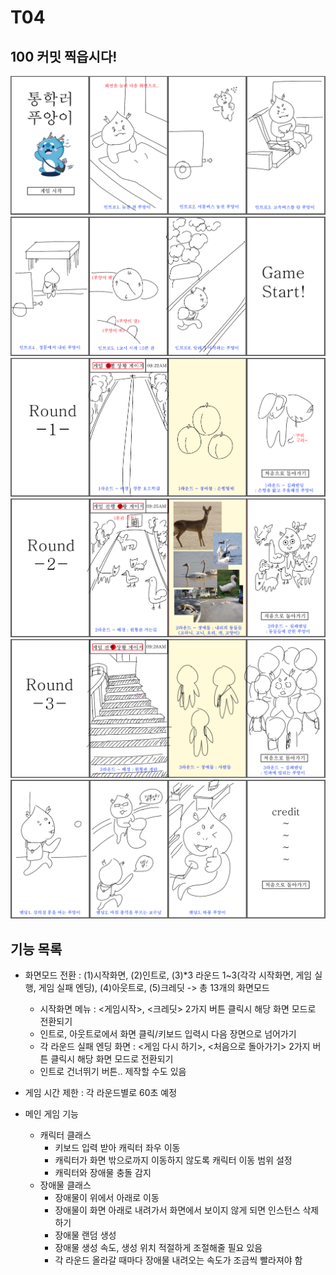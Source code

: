 # T04
## 100 커밋 찍읍시다!

![storyboard01](./storyboard/01.png)
![storyboard02](./storyboard/02.png)
![storyboard03](./storyboard/03.png)
![storyboard04](./storyboard/04.png)
![storyboard05](./storyboard/05.png)
![storyboard06](./storyboard/06.png)



## 기능 목록
- 화면모드 전환
  : (1)시작화면, (2)인트로, (3)*3 라운드 1~3(각각 시작화면, 게임 실행, 게임 실패 엔딩), (4)아웃트로, (5)크레딧 -> 총 13개의 화면모드
  - 시작화면 메뉴 : <게임시작>, <크레딧> 2가지 버튼 클릭시 해당 화면 모드로 전환되기
  - 인트로, 아웃트로에서 화면 클릭/키보드 입력시 다음 장면으로 넘어가기
  - 각 라운드 실패 엔딩 화면 : <게임 다시 하기>, <처음으로 돌아가기> 2가지 버튼 클릭시 해당 화면 모드로 전환되기
  - 인트로 건너뛰기 버튼.. 제작할 수도 있음
  
- 게임 시간 제한 : 각 라운드별로 60초 예정
- 메인 게임 기능
  - 캐릭터 클래스
    - 키보드 입력 받아 캐릭터 좌우 이동
    - 캐릭터가 화면 밖으로까지 이동하지 않도록 캐릭터 이동 범위 설정
    - 캐릭터와 장애물 충돌 감지
  - 장애물 클래스
    - 장애물이 위에서 아래로 이동
    - 장애물이 화면 아래로 내려가서 화면에서 보이지 않게 되면 인스턴스 삭제하기
    - 장애물 랜덤 생성
    - 장애물 생성 속도, 생성 위치 적절하게 조절해줄 필요 있음
    - 각 라운드 올라갈 때마다 장애물 내려오는 속도가 조금씩 빨라져야 함
